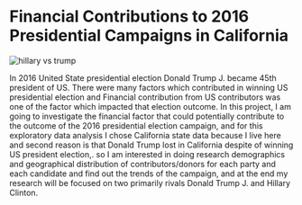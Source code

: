 # Financial Contributions to 2016 Presidential Campaigns in California

![hillary vs trump](https://user-images.githubusercontent.com/18277098/49639984-30f27300-f9c1-11e8-9626-7c3be1d443f8.JPG)


In 2016 United State presidential election Donald Trump J. became 45th president of US. There were many factors which contributed in winning US presidential election and Financial contribution from US contributors was one of the factor which impacted that election outcome.
In this project, I am going to investigate the financial factor that could potentially contribute to the outcome of the 2016 presidential election campaign, and for this exploratory data analysis I chose California state data because I live here and second reason is that Donald Trump lost in California despite of winning US president election,. so I am interested in doing research demographics and geographical distribution of contributors/donors for each party and each candidate and find out the trends of the campaign, and at the end my research will be focused on two primarily rivals Donald Trump J. and Hillary Clinton.

